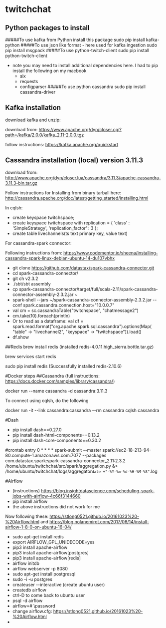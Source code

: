 # twitchchat

## Python packages to install

#####To use kafka from Python install this package
sudo pip install kafka-python
#####To use json like format - here used for kafka ingestion
sudo pip install msgpack
#####To use python-twitch-client
sudo pip install python-twitch-client
- note you may need to install additional dependencies here.
I had to pip install the following on my macbook
    - six
    - requests
    - configparser
#####To use python cassandra
sudo pip install cassandra-driver
    

## Kafka installation
download kafka and unzip:

download from: https://www.apache.org/dyn/closer.cgi?path=/kafka/2.0.0/kafka_2.11-2.0.0.tgz

follow instructions: https://kafka.apache.org/quickstart

## Cassandra installation (local) version 3.11.3
download from: http://www.apache.org/dyn/closer.lua/cassandra/3.11.3/apache-cassandra-3.11.3-bin.tar.gz

Follow instructions for Installing from binary tarball here: http://cassandra.apache.org/doc/latest/getting_started/installing.html

In cqlsh:
- create keyspace twitchspace;
- create keyspace twitchspace with replication = { 'class' : 'SimpleStrategy', 'replication_factor' : 3 };
- create table livechannels(ts text primary key, value text)

For cassandra-spark connector:

Following instructions from: https://www.codementor.io/sheena/installing-cassandra-spark-linux-debian-ubuntu-14-du107vbhx

- git clone https://github.com/datastax/spark-cassandra-connector.git
- cd spark-cassandra-connector/
- git ch v2.3.2
- ./sbt/sbt assembly
- cp spark-cassandra-connector/target/full/scala-2.11/spark-cassandra-connector-assembly-2.3.2.jar ~
- spark-shell --jars ~/spark-cassandra-connector-assembly-2.3.2.jar --conf spark.cassandra.connection.host="10.0.0.7"
- val cm = sc.cassandraTable("twitchspace", "chatmessage2")
- cm.take(10).foreach(println)
- Or to read as a dataframe: val df = spark.read.format("org.apache.spark.sql.cassandra").options(Map( "table" -> "livechannel2", "keyspace" -> "twitchspace")).load()
- df.show

##Redis
brew install redis (installed redis-4.0.11.high_sierra.bottle.tar.gz)

brew services start redis

sudo pip install redis (Successfully installed redis-2.10.6)

#Docker steps
##Cassandra
(full instructions: https://docs.docker.com/samples/library/cassandra/)

docker run --name cassandra -d cassandra:3.11.3

To connect using cqlsh, do the following

docker run -it --link cassandra:cassandra --rm cassandra cqlsh cassandra

#Dash
- pip install dash==0.27.0
- pip install dash-html-components==0.13.2
- pip install dash-core-components==0.30.2

#crontab entry
0 * * * * spark-submit --master spark://ec2-18-213-94-80.compute-1.amazonaws.com:7077 --packages com.datastax.spark:spark-cassandra-connector_2.11:2.3.2 /home/ubuntu/twitchchat/src/spark/aggregation.py &> /home/ubuntu/twitchchat/logs/aggregator`date +"-%Y-%m-%d-%H-%M-%S"`.log

#Airflow
- (instructions) https://blog.insightdatascience.com/scheduling-spark-jobs-with-airflow-4c66f3144660
- pip install airflow
- the above instructions did not work for me

Now following these:
https://stlong0521.github.io/20161023%20-%20Airflow.html and https://blog.nolanemirot.com/2017/08/14/install-airflow-1-8-0-on-ubuntu-16-04/

- sudo apt-get install redis
- export AIRFLOW_GPL_UNIDECODE=yes
- pip3 install apache-airflow
- pip3 install apache-airflow[postgres]
- pip3 install apache-airflow[redis]
- airflow initdb
- airflow webserver -p 8080
- sudo apt-get install postgresql
- sudo -i -u postgres
- createuser --interactive (create ubuntu user)
- createdb airflow
- ctrl-D to come back to ubuntu user
- psql -d airflow
- airflow=# \password
- change airflow.cfg: https://stlong0521.github.io/20161023%20-%20Airflow.html
- 